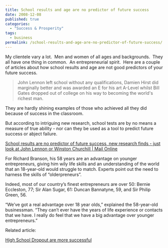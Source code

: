 ```yaml
---
title: School results and age are no predictor of future success
date: 2008-12-08
published: true
categories:
  - "Success & Prosperity"
tags:
  - business
permalink: /school-results-and-age-are-no-predictor-of-future-success/
---
```

My clientele vary a lot.  Men and women of all ages and backgrounds.  They all have one thing in common.  An entrepreneurial spirit.  Here are a couple of articles about how school results and age are not good predictors of your future success.
>John Lennon left school without any qualifications, Damien Hirst did marginally better and was awarded an E for his art A-Level whilst Bill Gates dropped out of college on his way to becoming the world's richest man.

They are hardly shining examples of those who achieved all they did because of success in the classroom.

But according to intriguing new research, school tests are by no means a measure of true ability - nor can they be used as a tool to predict future success or abject failure.

[School results are no predictor of future success, new research finds - just look at John Lennon or Winston Churchill | Mail Online](http://www.dailymail.co.uk/news/article-1092684/School-results-predictor-future-success-new-research-finds--just-look-John-Lennon-Winston-Churchill-Sir-Richard.html)

For Richard Branson, his 58 years are an advantage on younger entrepreneurs, giving him wily life skills and an understanding of the world that an 18-year-old would struggle to match. Experts point out the need to harness the skills of “olderpreneurs”.

Indeed, most of our country’s finest entrepreneurs are over 50: Bernie Eccleston, 77; Sir Alan Sugar, 61: Duncan Bannatyne, 59, and Sir Philip Green, 56.

“We’ve got a real advantage over 18 year olds,” explained the 58-year-old businessman. “They can’t ever have the years of life experience or contacts that we have. I really do feel that we have a big advantage over younger entrepreneurs.”

Related article:

[High School Dropout are more successful](/high-school-dropouts-are-more-successful/)
